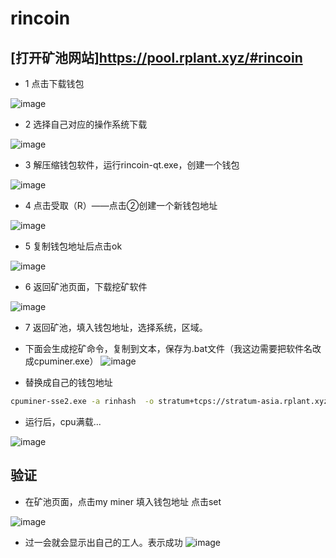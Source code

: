 # rincoin
## [打开矿池网站]https://pool.rplant.xyz/#rincoin

* 1 点击下载钱包
  
![image](https://github.com/user-attachments/assets/16576d09-e539-4cc5-b192-da2ced0b5321)


* 2 选择自己对应的操作系统下载
  
![image](https://github.com/user-attachments/assets/90441897-8a83-4fe1-bcbd-30eab685624e)

* 3 解压缩钱包软件，运行rincoin-qt.exe，创建一个钱包

![image](https://github.com/user-attachments/assets/0365a86d-2252-4e2c-83c1-10b3a76693c4)


* 4 点击受取（R）——点击②创建一个新钱包地址
  
![image](https://github.com/user-attachments/assets/66d33d4e-db4d-44a3-8696-48919fc219cc)

* 5 复制钱包地址后点击ok

![image](https://github.com/user-attachments/assets/9e474bf5-f70d-423f-b850-06f18c7ae173)

  
* 6 返回矿池页面，下载挖矿软件

![image](https://github.com/user-attachments/assets/3fa9c96d-cb0d-40d2-8f8b-f17f5fd30e7e)

* 7 返回矿池，填入钱包地址，选择系统，区域。
* 下面会生成挖矿命令，复制到文本，保存为.bat文件（我这边需要把软件名改成cpuminer.exe）
![image](https://github.com/user-attachments/assets/31f99260-9958-4a36-8665-5d8945338ded)


* 替换成自己的钱包地址  
```bash
cpuminer-sse2.exe -a rinhash  -o stratum+tcps://stratum-asia.rplant.xyz:17148 -u rin1qcfwgzyalkpvwzfevhhpn4kmuqspx4mpls5x4wt.rincoin
```
* 运行后，cpu满载...  

![image](https://github.com/user-attachments/assets/363c4264-2587-440a-b934-afe429eeb4c2)

## 验证
* 在矿池页面，点击my miner 填入钱包地址 点击set
  
![image](https://github.com/user-attachments/assets/09d49b19-6e0c-488e-8072-9d326f5a10b3)

* 过一会就会显示出自己的工人。表示成功
![image](https://github.com/user-attachments/assets/2dbaca2f-765d-4268-84f2-c94008513c64)






